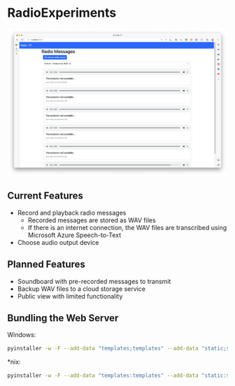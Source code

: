 # RadioExperiments

![RadioExperiments Web Server](docs/assets/messages.png)

## Current Features

* Record and playback radio messages
  * Recorded messages are stored as WAV files
  * If there is an internet connection, the WAV files are transcribed using Microsoft Azure Speech-to-Text
* Choose audio output device
  
## Planned Features

* Soundboard with pre-recorded messages to transmit
* Backup WAV files to a cloud storage service
* Public view with limited functionality

## Bundling the Web Server

Windows:

```bash
pyinstaller -w -F --add-data "templates;templates" --add-data "static;static" main.py
```

*nix:

```bash
pyinstaller -w -F --add-data "templates:templates" --add-data "static:static" main.py
```